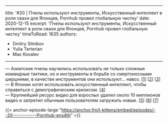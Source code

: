 
---
title: '#20 | Пчелы используют инструменты, Искусственный интеллект в роли свахи для Японцев, Pornhub провел глобальную чистку'
date: 2020-12-15
excerpt: 'Пчелы используют инструменты, Искусственный интеллект в роли свахи для Японцев, Pornhub провел глобальную чистку'
timeToRead: 1635
authors:
  - Dmitry Sitnikov
  - Yulia Terterian
  - Max Kovalev
---

— Азиатские пчелы научились использовать не только сложные командные тактики, но и инструменты в борьбе со смертоносными шершнями, в качестве инструментов они используют... навоз. [[1](https://www.nationalgeographic.com/animals/2020/12/honeybees-use-tools-dung-repels-giant-hornets/)] [[2](https://journals.plos.org/plosone/article?id=10.1371/journal.pone.0242668)] [[3](https://www.nationalgeographic.com/news/2012/3/120316-hot-bee-balls-hornets-insects-brains-animals-science/)]<br/>
— В Японии хотят использовать искусственный интеллект, чтобы справиться с демографическим кризисом. [[4](https://www.techcult.ru/technology/9135-ii-poruchili-podbor-semejnyh-par)]<br/>
— Крупнейший ресурс видео для взрослых удалил около 10 миллионов видео и запретил обычным пользователям загружать новые. [[5](https://www.theverge.com/2020/12/14/22173858/pornhub-videos-removed-user-uploaded-visa-mastercard-verified)] [[6](https://www.vice.com/en/article/jgqjjy/pornhub-suspended-all-unverified-videos-content)] [[7](https://www.vice.com/en/article/n7v33d/sex-workers-what-visa-and-mastercard-dropping-pornhub-means-to-performers)]

{{< anchor-episode-large "https://anchor.fm/t-kittens/embed/episodes/--20------------Pornhub-ens4th" >}}
